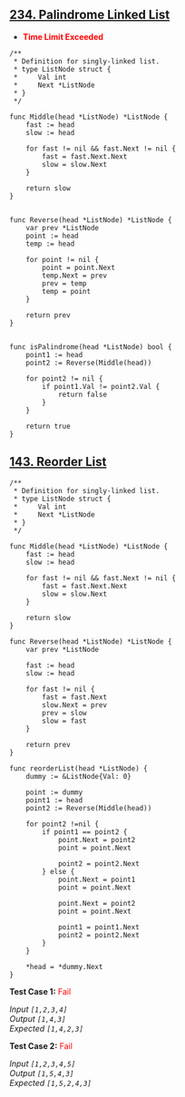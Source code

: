 ## [234. Palindrome Linked List](https://leetcode.com/problems/palindrome-linked-list/)

- <span style="color:red">**Time Limit Exceeded**</span>

```golang
/**
 * Definition for singly-linked list.
 * type ListNode struct {
 *     Val int
 *     Next *ListNode
 * }
 */

func Middle(head *ListNode) *ListNode {
    fast := head
    slow := head

    for fast != nil && fast.Next != nil {
        fast = fast.Next.Next
        slow = slow.Next
    }

    return slow
}


func Reverse(head *ListNode) *ListNode {
    var prev *ListNode
    point := head
    temp := head

    for point != nil {
        point = point.Next
        temp.Next = prev
        prev = temp
        temp = point
    }

    return prev
}


func isPalindrome(head *ListNode) bool {
    point1 := head
    point2 := Reverse(Middle(head))

    for point2 != nil {
        if point1.Val != point2.Val {
            return false
        }
    }

    return true
}
```



## [143. Reorder List](https://leetcode.com/problems/reorder-list/)

```golang
/**
 * Definition for singly-linked list.
 * type ListNode struct {
 *     Val int
 *     Next *ListNode
 * }
 */

func Middle(head *ListNode) *ListNode {
    fast := head
    slow := head

    for fast != nil && fast.Next != nil {
        fast = fast.Next.Next
        slow = slow.Next
    }

    return slow
}

func Reverse(head *ListNode) *ListNode {
    var prev *ListNode

    fast := head
    slow := head

    for fast != nil {
        fast = fast.Next
        slow.Next = prev
        prev = slow
        slow = fast
    }

    return prev
}

func reorderList(head *ListNode) {
    dummy := &ListNode{Val: 0}

    point := dummy
    point1 := head
    point2 := Reverse(Middle(head))

    for point2 !=nil {
        if point1 == point2 {
            point.Next = point2
            point = point.Next

            point2 = point2.Next
        } else {
            point.Next = point1
            point = point.Next

            point.Next = point2
            point = point.Next

            point1 = point1.Next
            point2 = point2.Next
        }
    }

    *head = *dummy.Next
}
```

**Test Case 1:** <span style="color: red">Fail</span>

*Input `[1,2,3,4]`*<br>
*Output `[1,4,3]`*<br>
*Expected `[1,4,2,3]`*


**Test Case 2:** <span style="color: red">Fail</span>

*Input `[1,2,3,4,5]`*<br>
*Output `[1,5,4,3]`*<br>
*Expected `[1,5,2,4,3]`*